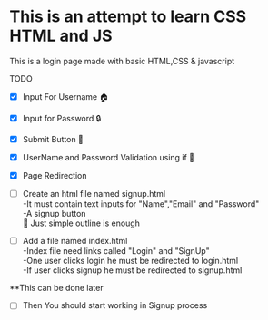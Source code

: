 # This is an attempt to learn CSS HTML and JS
This is a login page made with basic HTML,CSS & javascript

TODO   
- [x] Input For Username 🏠  
- [x] Input for Password 🔒  
- [x] Submit Button 🔘  
- [x] UserName and Password Validation using if 🐶  
- [x] Page Redirection  

- [ ] Create an html file named signup.html  
    -It must contain text inputs for "Name","Email" and "Password"    
    -A signup button   
    📓 Just simple outline is enough 

- [ ] Add a file named index.html  
    -Index file need links called "Login" and "SignUp"     
    -One user clicks login he must be redirected to login.html     
    -If user clicks signup he must be redirected to signup.html      

**This can be done later     
- [ ] Then You should start working in Signup process    



